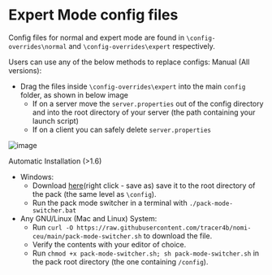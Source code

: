 # Expert Mode config files
Config files for normal and expert mode are found in `\config-overrides\normal` and `\config-overrides\expert` respectively.

Users can use any of the below methods to replace configs: 
Manual (All versions): 
- Drag the files inside `\config-overrides\expert` into the main `config` folder, as shown in below image
    - If on a server move the `server.properties` out of the config directory and into the root directory of your server (the path containing your launch script)
    - If on a client you can safely delete `server.properties`

![image](https://user-images.githubusercontent.com/61507029/168111281-65006a94-4b4d-4255-aca1-1f5039eec705.png)
        
Automatic Installation (>1.6)
- Windows: 
     - Download [here](https://raw.githubusercontent.com/tracer4b/nomi-ceu/main/pack-mode-switcher.bat)(right click - save as) save it to the root directory of the pack (the same level as `\config`).
    - Run the pack mode switcher in a terminal with `./pack-mode-switcher.bat`
 - Any GNU/Linux (Mac and Linux) System:
    - Run `curl -O https://raw.githubusercontent.com/tracer4b/nomi-ceu/main/pack-mode-switcher.sh` to download the file.
    - Verify the contents with your editor of choice.
    - Run `chmod +x pack-mode-switcher.sh; sh pack-mode-switcher.sh` in the pack root directory (the one containing `/config`).
